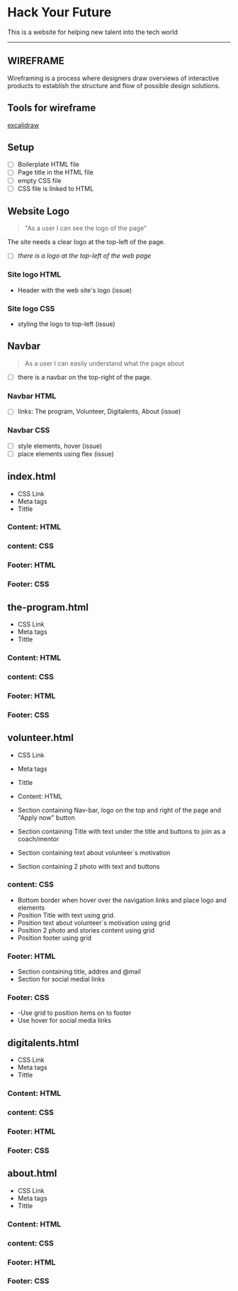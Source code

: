 # Hack Your Future

This is a website for helping new talent into the tech world

---

## WIREFRAME

Wireframing is a process where designers draw overviews of interactive products
to establish the structure and flow of possible design solutions.

<!-- [WireFrame]() link -->

## Tools for wireframe

[excalidraw](https://excalidraw.com/)

## Setup

- [ ] Boilerplate HTML file
- [ ] Page title in the HTML file
- [ ] empty CSS file
- [ ] CSS file is linked to HTML

<!-- copy this section once for each must-have user story -->

## Website Logo

<!-- user story -->

> "As a user I can see the logo of the page"

<!-- detailed description -->

The site needs a clear logo at the top-left of the page.

<!-- acceptance criteria -->

- [ ] _there is a logo at the top-left of the web page_

<!-- code you think you will need -->

### Site logo HTML

- Header with the web site's logo (issue)

### Site logo CSS

- styling the logo to top-left (issue)

## Navbar

> As a user I can easily understand what the page about

- [ ] there is a navbar on the top-right of the page.

### Navbar HTML

- [ ] links: The program, Volunteer, Digitalents, About (issue)

### Navbar CSS

- [ ] style elements, hover (issue)
- [ ] place elements using flex (issue)

## index.html <!-- Thomas-->

<!-- **Head start** -->

- CSS Link
- Meta tags
- Tittle

<!-- **Head End** -->

### Content: HTML

### content: CSS

### Footer: HTML

### Footer: CSS

## the-program.html <!-- Anas -->

<!-- **Head start** -->

- CSS Link
- Meta tags
- Tittle

### Content: HTML

### content: CSS

### Footer: HTML

### Footer: CSS

## volunteer.html <!-- Valeriya -->

<!-- **Head start** -->

- CSS Link
- Meta tags
- Tittle
- Content: HTML

- Section containing Nav-bar, logo on the top and right of the page and "Apply
  now" button
- Section containing Title with text under the title and buttons to join as a
  coach/mentor
- Section containing text about volunteer`s motivation
- Section containing 2 photo with text and buttons

### content: CSS

- Bottom border when hover over the navigation links and place logo and elements
- Position Title with text using grid.
- Position text about volunteer`s motivation using grid
- Position 2 photo and stories content using grid
- Position footer using grid

### Footer: HTML

- Section containing title, addres and @mail
- Section for social medial links

### Footer: CSS

- -Use grid to position items on to footer
- Use hover for social media links

## digitalents.html <!-- Elnura -->

<!-- **Head start** -->

- CSS Link
- Meta tags
- Tittle

### Content: HTML

### content: CSS

### Footer: HTML

### Footer: CSS

## about.html <!-- Michael -->

<!-- **Head start** -->

- CSS Link
- Meta tags
- Tittle

### Content: HTML

### content: CSS

### Footer: HTML

### Footer: CSS
